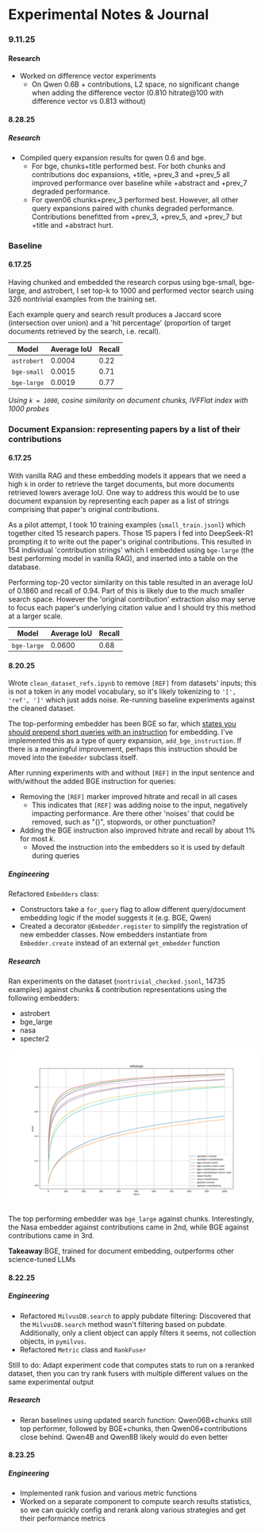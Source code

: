 # Experimental Notes & Journal

### 9.11.25

#### Research
* Worked on difference vector experiments
  * On Qwen 0.6B + contributions, L2 space, no significant change when adding the difference vector (0.810 hitrate@100 with difference vector vs 0.813 without)


#### 8.28.25

##### Research
* Compiled query expansion results for qwen 0.6 and bge. 
  * For bge, chunks+title performed best. For both chunks and contributions doc expansions, +title, +prev_3 and +prev_5 all improved performance over baseline while +abstract and +prev_7 degraded performance.
  * For qwen06 chunks+prev_3 performed best. However, all other query expansions paired with chunks degraded performance. Contributions benefitted from +prev_3, +prev_5, and +prev_7 but +title and +abstract hurt.


### Baseline

#### 6.17.25

Having chunked and embedded the research corpus using bge-small, bge-large, and astrobert, I set top-k to 1000 and performed vector search using 326 nontrivial examples from the training set.

Each example query and search result produces a Jaccard score (intersection over union) and a 'hit percentage' (proportion of target documents retrieved by the search, i.e. recall).

| Model       | Average IoU | Recall |
| ----------- | ----------- | ------ |
| `astrobert` | 0.0004      | 0.22   |
| `bge-small` | 0.0015      | 0.71   |
| `bge-large` | 0.0019      | 0.77   |

_Using `k = 1000`, cosine similarity on document chunks, IVFFlat index with 1000 probes_

### Document Expansion: representing papers by a list of their contributions

#### 6.17.25

With vanilla RAG and these embedding models it appears that we need a high `k` in order to retrieve the target documents, but more documents retrieved lowers average IoU. One way to address this would be to use document expansion by representing each paper as a list of strings comprising that paper's original contributions.

As a pilot attempt, I took 10 training examples (`small_train.jsonl`) which together cited 15 research papers. Those 15 papers I fed into DeepSeek-R1 prompting it to write out the paper's original contributions. This resulted in 154 individual 'contribution strings' which I embedded using `bge-large` (the best performing model in vanilla RAG), and inserted into a table on the database.

Performing top-20 vector similarity on this table resulted in an average IoU of 0.1860 and recall of 0.94. Part of this is likely due to the much smaller search space. However the 'original contribution' extraction also may serve to focus each paper's underlying citation value and I should try this method at a larger scale.

| Model       | Average IoU | Recall |
| ----------- | ----------- | ------ |
| `bge-large` | 0.0600      | 0.68   |

#### 8.20.25

Wrote `clean_dataset_refs.ipynb` to remove `[REF]` from datasets' inputs; this is not a token in any model vocabulary, so it's likely tokenizing to `'[', 'ref', ']'` which just adds noise. Re-running baseline experiments against the cleaned dataset.

The top-performing embedder has been BGE so far, which [states you should prepend short queries with an instruction](https://huggingface.co/BAAI/bge-large-en-v1.5) for embedding. I've implemented this as a type of query expansion, `add_bge_instruction`. If there is a meaningful improvement, perhaps this instruction should be moved into the `Embedder` subclass itself.

After running experiments with and without `[REF]` in the input sentence and with/without the added BGE instruction for queries:

- Removing the `[REF]` marker improved hitrate and recall in all cases
  - This indicates that `[REF]` was adding noise to the input, negatively impacting performance. Are there other 'noises' that could be removed, such as "()", stopwords, or other punctuation?
- Adding the BGE instruction also improved hitrate and recall by about 1% for most $k$.
  - Moved the instruction into the embedders so it is used by default during queries

##### Engineering

Refactored `Embedders` class:

- Constructors take a `for_query` flag to allow different query/document embedding logic if the model suggests it (e.g. BGE, Qwen)
- Created a decorator `@Embedder.register` to simplify the registration of new embedder classes. Now embedders instantiate from `Embedder.create` instead of an external `get_embedder` function

##### Research

Ran experiments on the dataset (`nontrivial_checked.jsonl`, 14735 examples) against chunks & contribution representations using the following embedders:

- astrobert
- bge_large
- nasa
- specter2

![../data/images/baselines_20250820_k1000.png](../data/images/baselines_20250820_k1000.png)

The top performing embedder was `bge_large` against chunks. Interestingly, the Nasa embedder against contributions came in 2nd, while BGE against contributions came in 3rd.

**Takeaway**:BGE, trained for document embedding, outperforms other science-tuned LLMs

#### 8.22.25

##### Engineering

* Refactored `MilvusDB.search` to apply pubdate filtering: Discovered that the `MilvusDB.search` method wasn't filtering based on pubdate. Additionally, only a client object can apply filters it seems, not collection objects, in `pymilvus`.
* Refactored `Metric` class and `RankFuser`

Still to do: Adapt experiment code that computes stats to run on a reranked dataset, then you can try rank fusers with multiple different values on the same experimental output

##### Research
* Reran baselines using updated search function: Qwen06B+chunks still top performer, followed by BGE+chunks, then Qwen06+contributions close behind. Qwen4B and Qwen8B likely would do even better

#### 8.23.25

##### Engineering

* Implemented rank fusion and various metric functions
* Worked on a separate component to compute search results statistics, so we can quickly config and rerank along various strategies and get their performance metrics



